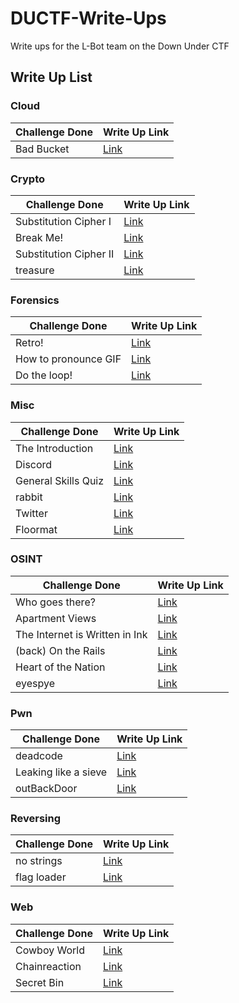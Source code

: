 # DUCTF-Write-Ups
Write ups for the L-Bot team on the Down Under CTF

## Write Up List

### Cloud
Challenge Done | Write Up Link
--- | ---
Bad Bucket | [Link](Cloud/Bad%20Bucket/solution.md)

### Crypto
Challenge Done | Write Up Link
--- | ---
Substitution Cipher I | [Link](Crypto/Substitution%20Cipher%20I/solution.md)
Break Me! | [Link](Crypto/Break%20Me!/solution.md)
Substitution Cipher II | [Link](Crypto/Substitution%20Cipher%20II/solution.md)
treasure | [Link](Crypto/treasure/solution.md)

### Forensics
Challenge Done | Write Up Link
--- | ---
Retro! | [Link](Forensics/Retro/solution.md)
How to pronounce GIF | [Link](Forensics/How%20to%20pronounce%20GIF/solution.md)
Do the loop! | [Link](Forensics/Do%20the%20loop!/solution.md)

### Misc
Challenge Done | Write Up Link
--- | ---
The Introduction | [Link](Misc/The%20Introduction/solution.md)
Discord | [Link](Misc/Discord/solution.md)
General Skills Quiz | [Link](Misc/General%20Skills%20Quiz/solution.md)
rabbit | [Link](Misc/Rabbit/solution.md)
Twitter | [Link](Misc/Twitter/solution.md)
Floormat | [Link](Misc/Floormat/solution.md)

### OSINT
Challenge Done | Write Up Link
--- | ---
Who goes there? | [Link](OSINT/Who%20goes%20there/solution.md)
Apartment Views | [Link](OSINT/Apartment%20Views/solution.md)
The Internet is Written in Ink| [Link](OSINT/The%20Internet%20is%20Written%20in%20Ink/solution.md)
(back) On the Rails | [Link](OSINT/(back)%20On%20the%20rails/solution.md)
Heart of the Nation | [Link](OSINT/Heart%20of%20the%20Nation/solution.md)
eyespye | [Link](OSINT/eyespye/solution.md)

### Pwn
Challenge Done | Write Up Link
--- | ---
deadcode | [Link](Pwn/deadcode/solution.md)
Leaking like a sieve | [Link](Pwn/Leaking%20like%20a%20sieve/solution.md)
outBackDoor | [Link](Pwn/outBackdoor/solution.md)

### Reversing
Challenge Done | Write Up Link
--- | ---
no strings | [Link](Reversing/no%20strings/solution.md)
flag loader | [Link](Reversing/flag%20loader/solution.md)

### Web
Challenge Done | Write Up Link
--- | ---
Cowboy World | [Link](Web/Cowboy%20World/solution.md)
Chainreaction | [Link](Web/Chainreaction/solution.md)
Secret Bin | [Link](Web/Secret%20Bin/solution.md)
